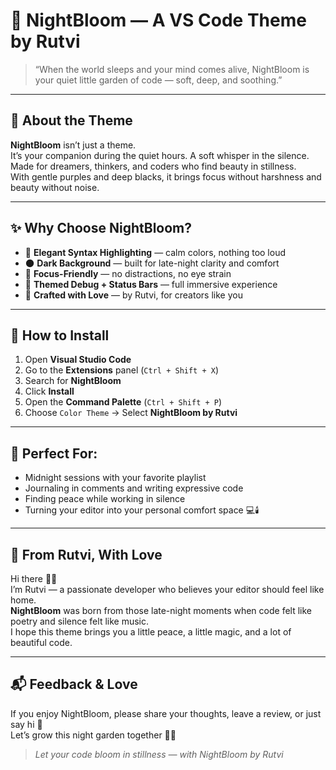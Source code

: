 # 🌸 NightBloom — A VS Code Theme by Rutvi

> “When the world sleeps and your mind comes alive, NightBloom is your quiet little garden of code — soft, deep, and soothing.”

---

## 🌙 About the Theme

**NightBloom** isn’t just a theme.  
It’s your companion during the quiet hours. A soft whisper in the silence.  
Made for dreamers, thinkers, and coders who find beauty in stillness.  
With gentle purples and deep blacks, it brings focus without harshness and beauty without noise.

---

## ✨ Why Choose NightBloom?

- 🎨 **Elegant Syntax Highlighting** — calm colors, nothing too loud  
- 🌑 **Dark Background** — built for late-night clarity and comfort  
- 🧠 **Focus-Friendly** — no distractions, no eye strain  
- 🖤 **Themed Debug + Status Bars** — full immersive experience  
- 💖 **Crafted with Love** — by Rutvi, for creators like you

---

## 🌸 How to Install

1. Open **Visual Studio Code**
2. Go to the **Extensions** panel (`Ctrl + Shift + X`)
3. Search for **NightBloom**
4. Click **Install**
5. Open the **Command Palette** (`Ctrl + Shift + P`)
6. Choose `Color Theme` → Select **NightBloom by Rutvi**

---

## 🌃 Perfect For:

- Midnight sessions with your favorite playlist  
- Journaling in comments and writing expressive code  
- Finding peace while working in silence  
- Turning your editor into your personal comfort space 💻🕯️

---

## 🫶 From Rutvi, With Love

Hi there 👋🏻  
I’m Rutvi — a passionate developer who believes your editor should feel like home.  
**NightBloom** was born from those late-night moments when code felt like poetry and silence felt like music.  
I hope this theme brings you a little peace, a little magic, and a lot of beautiful code.

---

## 📬 Feedback & Love

If you enjoy NightBloom, please share your thoughts, leave a review, or just say hi 🥰  
Let’s grow this night garden together 🌸🌙

> _Let your code bloom in stillness — with NightBloom by Rutvi_

